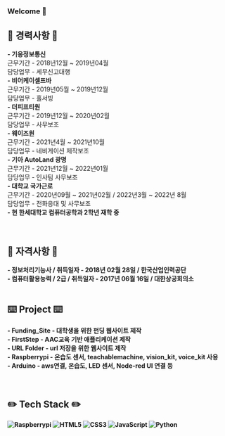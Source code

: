 ### Welcome 👋

<!--
**yejin0509/yejin0509** is a ✨ _special_ ✨ repository because its `README.md` (this file) appears on your GitHub profile.

Here are some ideas to get you started:

- 🔭 I’m currently working on ...
- 🌱 I’m currently learning ...
- 👯 I’m looking to collaborate on ...
- 🤔 I’m looking for help with ...
- 💬 Ask me about ...
- 📫 How to reach me: ...
- 😄 Pronouns: ...
- ⚡ Fun fact: ...
-->

<h2>📝 경력사항 📝</h2>
<b>- 기웅정보통신</b><br>
    근무기간 - 2018년12월 ~ 2019년04월<br>
    담당업무 - 세무신고대행<br>
<b>- 비어케이셀프바</b><br>
    근무기간 - 2019년05월 ~ 2019년12월<br>
    담당업무 - 홀서빙<br>
<b>- 더피프티원</b><br>
    근무기간 - 2019년12월 ~ 2020년02월<br>
    담당업무 - 사무보조<br>
<b>- 웨이즈원</b><br>
    근무기간 - 2021년4월 ~ 2021년10월<br>
    담당업무 - 네비게이션 제작보조<br>
<b>- 기아 AutoLand 광명</b><br>
    근무기간 - 2021년12월 ~ 2022년01월<br>
    담당업무 - 인사팀 사무보조<br>
<b>- 대학교 국가근로</b><br>
    근무기간 - 2020년09월 ~ 2021년02월 / 2022년3월 ~ 2022년 8월<br>
    담당업무 - 전화응대 및 사무보조<br>
<b>- 현 한세대학교 컴퓨터공학과 2학년 재학 중<br>
<br><br>
<h2>🔩 자격사항 🔩</h2>
- 정보처리기능사 / 취득일자 - 2018년 02월 28일 / 한국산업인력공단<br>
- 컴퓨터활용능력 / 2급 / 취득일자 - 2017년 06월 16일 / 대한상공회의소
<br><br>
<h2>⌨️ Project ⌨️</h2>
- Funding_Site - 대학생을 위한 펀딩 웹사이트 제작<br>
- FirstStep - AAC교육 기반 애플리케이션 제작<br>
- URL Folder - url 저장을 위한 웹사이트 제작<br>
- Raspberrypi - 온습도 센서, teachablemachine, vision_kit, voice_kit 사용<br>
- Arduino - aws연결, 온습도, LED 센서, Node-red UI 연결 등<br>
 <br><br>
    
<h2>✏️ Tech Stack ✏️</h2>
  
![Raspberrypi](https://img.shields.io/badge/-Raspberrypi-ED207F?style=for-the-badge&logo=raspberrypi&logoColor=ffffff)
![HTML5](https://img.shields.io/badge/-HTML5-F05032?style=for-the-badge&logo=html5&logoColor=ffffff)
![CSS3](https://img.shields.io/badge/-CSS3-007ACC?style=for-the-badge&logo=css3)
![JavaScript](https://img.shields.io/badge/-JavaScript-%23F7DF1C?style=for-the-badge&logo=javascript&logoColor=000000&labelColor=%23F7DF1C&color=%23FFCE5A)
![Python](https://img.shields.io/badge/-Python-46a2f1?style=for-the-badge&logo=python&logoColor=ffffff)
<br><br>
